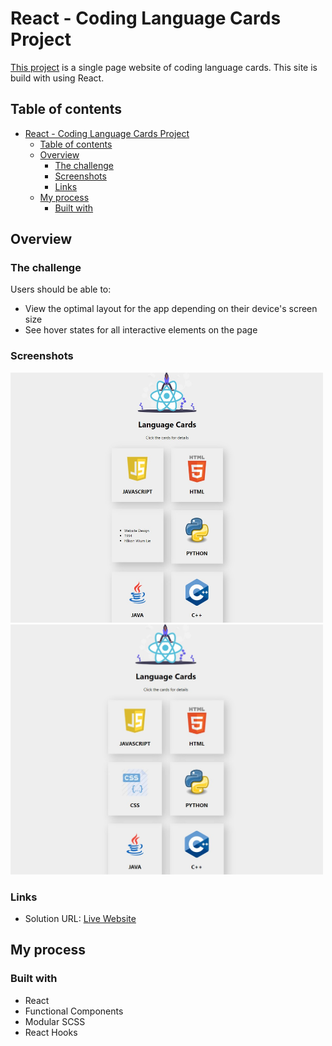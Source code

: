 # React - Coding Language Cards Project

[This project](https://gurhanalan.github.io/React-CodingLanguagesCards-Project/) is a single page website of coding language cards. This site is build with using React.

## Table of contents

- [React - Coding Language Cards Project](#react---coding-language-cards-project)
  - [Table of contents](#table-of-contents)
  - [Overview](#overview)
    - [The challenge](#the-challenge)
    - [Screenshots](#screenshots)
    - [Links](#links)
  - [My process](#my-process)
    - [Built with](#built-with)

## Overview

### The challenge

Users should be able to:

-   View the optimal layout for the app depending on their device's screen size
-   See hover states for all interactive elements on the page
<!-- -   Change the position, color, shape and size of a box by click the control buttons. -->

### Screenshots

<img  src="./public/langcards1.jpg" alt="html" height=400 width=500><br/>
<img  src="./public/langcards2.jpg" alt="html" height=400 width=500><br/>

<!-- ![](img/csspropertychanger.jpg) -->

### Links

-   Solution URL: [Live Website](https://gurhanalan.github.io/React-CodingLanguagesCards-Project/)

## My process

### Built with

-   React
-   Functional Components
-   Modular SCSS
-   React Hooks
